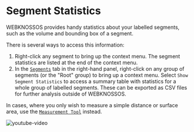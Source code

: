 # Segment Statistics
WEBKNOSSOS provides handy statistics about your labelled segments, such as the volume and bounding box of a segment.

There is several ways to access this information: 

1. Right-click any segment to bring up the context menu. The segment statistics are listed at the end of the context menu.
2. In the [`Segments`](./segments_list.md) tab in the right-hand panel, right-click on any group of segments (or the "Root" group) to bring up a context menu. Select `Show Segment Statistics` to access a summary table with statistics for a whole group of labelled segments. These can be exported as CSV files for further analysis outside of WEBKNOSSOS.

In cases, where you only wish to measure a simple distance or surface area, use the [`Measurement Tool`](../ui/toolbar.md#measurement-and-analysis) instead.

![youtube-video](https://www.youtube.com/embed/PsvC4vNyxJM)
